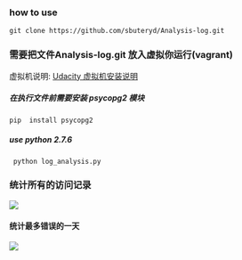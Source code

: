 ### how to use 
```git clone https://github.com/sbuteryd/Analysis-log.git```


### 需要把文件Analysis-log.git 放入虚拟你运行(vagrant)
虚拟机说明: [Udacity 虚拟机安装说明](https://classroom.udacity.com/nanodegrees/nd004/parts/51200cee-6bb3-4b55-b469-7d4dd9ad7765/modules/c57b57d4-29a8-4c5f-9bb8-5d53df3e48f4/lessons/5475ecd6-cfdb-4418-85a2-f2583074c08d/concepts/14c72fe3-e3fe-4959-9c4b-467cf5b7c3a0?contentVersion=5.0.0&contentLocale=en-us)
##### 在执行文件前需要安装 psycopg2 模块
```pip  install psycopg2```
##### use python 2.7.6

``` python log_analysis.py```


### 统计所有的访问记录
![](img/first.png)

#### 统计最多错误的一天

![](img/second.png)

